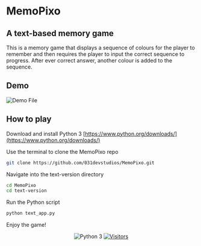 
# MemoPixo


## A text-based memory game


This is a memory game that displays a sequence of colours for the player to remember and then requires the player to input the correct sequence to progress. After ever correct answer, another colour is added to the sequence.
 


## Demo

![Demo File](https://github.com/031devstudios/memopixo/blob/master/demo/demo.gif)

## How to play

Download and install Python 3
[https://www.python.org/downloads/](https://www.python.org/downloads/)

Use the terminal to clone the MemoPixo repo
```bash
git clone https://github.com/031devstudios/MemoPixo.git
```

Navigate into the text-version directory
```bash
cd MemoPixo
cd text-version
```

Run the Python script
```bash
python text_app.py
```
Enjoy the game!


<div align="center">

![Python 3](https://img.shields.io/badge/python-3-blue.svg)
[![Visitors](https://api.visitorbadge.io/api/visitors?path=https%3A%2F%2Fgithub.com%2F031devstudios%2FMemoPixo&label=visitors&countColor=%2337d67a&style=flat)](https://visitorbadge.io/status?path=https%3A%2F%2Fgithub.com%2F031devstudios%2FMemoPixo)

</div>


